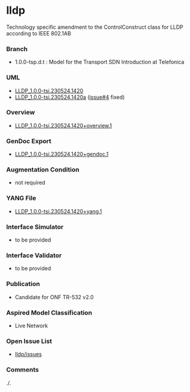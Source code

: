 # lldp
Technology specific amendment to the ControlConstruct class for LLDP according to IEEE 802.1AB

### Branch
- 1.0.0-tsp.d.t : Model for the Transport SDN Introduction at Telefonica

### UML
- [LLDP_1.0.0-tsi.230524.1420](LLDP_1.0.0-tsi.230524.1420.zip)
- [LLDP_1.0.0-tsi.230524.1420a](LLDP_1.0.0-tsi.230524.1420a.zip) ([issue#4](https://github.com/openBackhaul/lldp/issues/4) fixed)

### Overview 
- [LLDP_1.0.0-tsi.230524.1420+overview.1](./LLDP_1.0.0-tsi.230524.1420+overview.1.png)

### GenDoc Export
- [LLDP_1.0.0-tsi.230524.1420+gendoc.1](./LLDP_1.0.0-tsi.230524.1420+gendoc.1.docx)

### Augmentation Condition
- not required

### YANG File
- [LLDP_1.0.0-tsi.230524.1420+yang.1](LLDP_1.0.0-tsi.230524.1420+yang.1.zip)

### Interface Simulator
- to be provided

### Interface Validator
- to be provided

### Publication
- Candidate for ONF TR-532 v2.0

### Aspired Model Classification
- Live Network

### Open Issue List
- [lldp/issues](../../issues)

### Comments
./.
